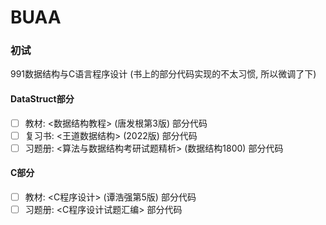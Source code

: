 # BUAA

### 初试
991数据结构与C语言程序设计
(书上的部分代码实现的不太习惯, 所以微调了下)

#### DataStruct部分
- [ ] 教材: <数据结构教程> (唐发根第3版) 部分代码
- [ ] 复习书: <王道数据结构> (2022版) 部分代码
- [ ] 习题册: <算法与数据结构考研试题精析> (数据结构1800) 部分代码

#### C部分
- [ ] 教材: <C程序设计> (谭浩强第5版) 部分代码
- [ ] 习题册: <C程序设计试题汇编> 部分代码
